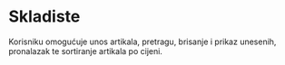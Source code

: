 # Skladiste
Korisniku omogućuje unos artikala, pretragu, brisanje i prikaz unesenih, pronalazak te sortiranje artikala po cijeni.

